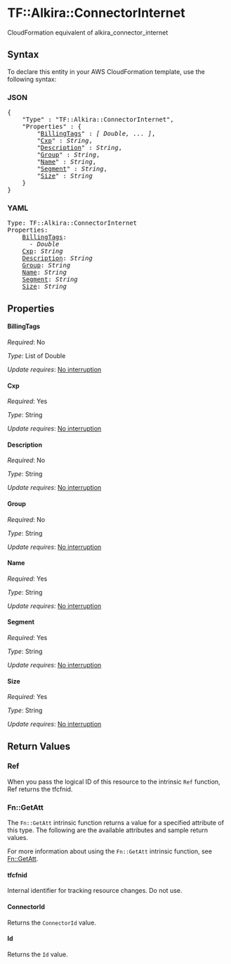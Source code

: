 # TF::Alkira::ConnectorInternet

CloudFormation equivalent of alkira_connector_internet

## Syntax

To declare this entity in your AWS CloudFormation template, use the following syntax:

### JSON

<pre>
{
    "Type" : "TF::Alkira::ConnectorInternet",
    "Properties" : {
        "<a href="#billingtags" title="BillingTags">BillingTags</a>" : <i>[ Double, ... ]</i>,
        "<a href="#cxp" title="Cxp">Cxp</a>" : <i>String</i>,
        "<a href="#description" title="Description">Description</a>" : <i>String</i>,
        "<a href="#group" title="Group">Group</a>" : <i>String</i>,
        "<a href="#name" title="Name">Name</a>" : <i>String</i>,
        "<a href="#segment" title="Segment">Segment</a>" : <i>String</i>,
        "<a href="#size" title="Size">Size</a>" : <i>String</i>
    }
}
</pre>

### YAML

<pre>
Type: TF::Alkira::ConnectorInternet
Properties:
    <a href="#billingtags" title="BillingTags">BillingTags</a>: <i>
      - Double</i>
    <a href="#cxp" title="Cxp">Cxp</a>: <i>String</i>
    <a href="#description" title="Description">Description</a>: <i>String</i>
    <a href="#group" title="Group">Group</a>: <i>String</i>
    <a href="#name" title="Name">Name</a>: <i>String</i>
    <a href="#segment" title="Segment">Segment</a>: <i>String</i>
    <a href="#size" title="Size">Size</a>: <i>String</i>
</pre>

## Properties

#### BillingTags

_Required_: No

_Type_: List of Double

_Update requires_: [No interruption](https://docs.aws.amazon.com/AWSCloudFormation/latest/UserGuide/using-cfn-updating-stacks-update-behaviors.html#update-no-interrupt)

#### Cxp

_Required_: Yes

_Type_: String

_Update requires_: [No interruption](https://docs.aws.amazon.com/AWSCloudFormation/latest/UserGuide/using-cfn-updating-stacks-update-behaviors.html#update-no-interrupt)

#### Description

_Required_: No

_Type_: String

_Update requires_: [No interruption](https://docs.aws.amazon.com/AWSCloudFormation/latest/UserGuide/using-cfn-updating-stacks-update-behaviors.html#update-no-interrupt)

#### Group

_Required_: No

_Type_: String

_Update requires_: [No interruption](https://docs.aws.amazon.com/AWSCloudFormation/latest/UserGuide/using-cfn-updating-stacks-update-behaviors.html#update-no-interrupt)

#### Name

_Required_: Yes

_Type_: String

_Update requires_: [No interruption](https://docs.aws.amazon.com/AWSCloudFormation/latest/UserGuide/using-cfn-updating-stacks-update-behaviors.html#update-no-interrupt)

#### Segment

_Required_: Yes

_Type_: String

_Update requires_: [No interruption](https://docs.aws.amazon.com/AWSCloudFormation/latest/UserGuide/using-cfn-updating-stacks-update-behaviors.html#update-no-interrupt)

#### Size

_Required_: Yes

_Type_: String

_Update requires_: [No interruption](https://docs.aws.amazon.com/AWSCloudFormation/latest/UserGuide/using-cfn-updating-stacks-update-behaviors.html#update-no-interrupt)

## Return Values

### Ref

When you pass the logical ID of this resource to the intrinsic `Ref` function, Ref returns the tfcfnid.

### Fn::GetAtt

The `Fn::GetAtt` intrinsic function returns a value for a specified attribute of this type. The following are the available attributes and sample return values.

For more information about using the `Fn::GetAtt` intrinsic function, see [Fn::GetAtt](https://docs.aws.amazon.com/AWSCloudFormation/latest/UserGuide/intrinsic-function-reference-getatt.html).

#### tfcfnid

Internal identifier for tracking resource changes. Do not use.

#### ConnectorId

Returns the <code>ConnectorId</code> value.

#### Id

Returns the <code>Id</code> value.

